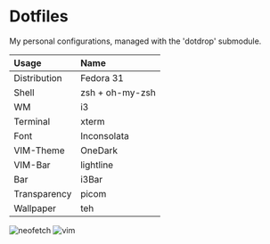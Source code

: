 Dotfiles
========

My personal configurations, managed with the 'dotdrop' submodule.

| Usage | Name |
| :--- | :--- |
| Distribution | Fedora 31 |
| Shell | zsh + oh-my-zsh |
| WM | i3 |
| Terminal | xterm |
| Font | Inconsolata |
| VIM-Theme | OneDark |
| VIM-Bar | lightline |
| Bar | i3Bar |
| Transparency | picom |
| Wallpaper | teh |

![neofetch](https://imgur.com/x0Y9qzF.png)
![vim](https://imgur.com/iEcn2XF.png)
